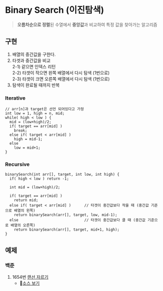 # Binary Search (이진탐색)

> **오름차순으로 정렬**된 수열에서 **중앙값**과 비교하여 특정 값을 찾아가는 알고리즘

## 구현
1. 배열의 중간값을 구한다.
2. 타겟과 중간값을 비교  
     2-1) 같으면 인덱스 리턴  
     2-2) 타겟이 작으면 왼쪽 배열에서 다시 탐색 (1번으로)  
     2-3) 타겟이 크면 오른쪽 배열에서 다시 탐색 (1번으로)  
3. 탐색이 완료될 때까지 반복

### Iterative 
```
// arr[n]과 target은 선언 되어있다고 가정
int low = 1, high = n, mid;
while( high < low ) {
  mid = (low+high)/2;
  if( target == arr[mid] )
    break;
  else if( target < arr[mid] )      
    high = mid-1;
  else                              
    low = mid+1;
}
```

### Recursive
```
binarySearch(int arr[], target, int low, int high) {
  if( high < low ) return -1;

  int mid = (low+high)/2;

  if( target == arr[mid] )
    return mid;
  else if( target < arr[mid] )      // 타겟이 중간값보다 작을 때 (중간값 기준으로 배열의 왼쪽)
    return binarySearch(arr[], target, low, mid-1);
  else                              // 타겟이 중간값보다 클 때 (중간값 기준으로 배열의 오른쪽)
    return binarySearch(arr[], target, mid+1, high);
}
```

## 예제
### 백준
  1. 1654번 [랜선 자르기](https://www.acmicpc.net/problem/1654)  
     - 🔎[소스 보기](https://github.com/YunSuJeong/BAEKJOON/blob/main/%EB%B0%B1%EC%A4%80/Silver/1654.%E2%80%85%EB%9E%9C%EC%84%A0%E2%80%85%EC%9E%90%EB%A5%B4%EA%B8%B0/%EB%9E%9C%EC%84%A0%E2%80%85%EC%9E%90%EB%A5%B4%EA%B8%B0.java)

